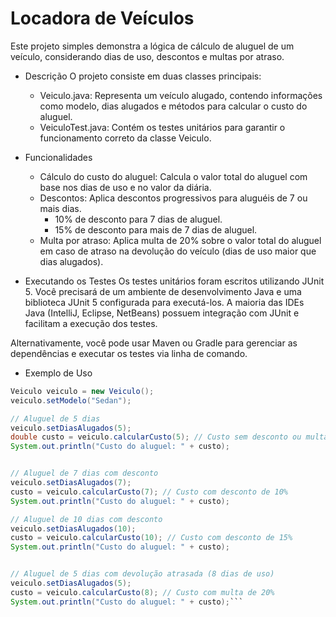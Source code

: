 # Locadora de Veículos
Este projeto simples demonstra a lógica de cálculo de aluguel de um veículo, considerando dias de uso, descontos e multas por atraso.

- Descrição
O projeto consiste em duas classes principais:
  - Veiculo.java: Representa um veículo alugado, contendo informações como modelo, dias alugados e métodos para calcular o custo do aluguel.
  - VeiculoTest.java: Contém os testes unitários para garantir o funcionamento correto da classe Veiculo.

- Funcionalidades
  - Cálculo do custo do aluguel: Calcula o valor total do aluguel com base nos dias de uso e no valor da diária.
  - Descontos: Aplica descontos progressivos para aluguéis de 7 ou mais dias.
    + 10% de desconto para 7 dias de aluguel.
    + 15% de desconto para mais de 7 dias de aluguel.
  - Multa por atraso: Aplica multa de 20% sobre o valor total do aluguel em caso de atraso na devolução do veículo (dias de uso maior que dias alugados).

- Executando os Testes
Os testes unitários foram escritos utilizando JUnit 5. Você precisará de um ambiente de desenvolvimento Java e uma biblioteca JUnit 5 configurada para executá-los. A maioria das IDEs Java (IntelliJ, Eclipse, NetBeans) possuem integração com JUnit e facilitam a execução dos testes.

Alternativamente, você pode usar Maven ou Gradle para gerenciar as dependências e executar os testes via linha de comando.

- Exemplo de Uso
```java
Veiculo veiculo = new Veiculo();
veiculo.setModelo("Sedan");

// Aluguel de 5 dias
veiculo.setDiasAlugados(5);
double custo = veiculo.calcularCusto(5); // Custo sem desconto ou multa
System.out.println("Custo do aluguel: " + custo);


// Aluguel de 7 dias com desconto
veiculo.setDiasAlugados(7);
custo = veiculo.calcularCusto(7); // Custo com desconto de 10%
System.out.println("Custo do aluguel: " + custo);

// Aluguel de 10 dias com desconto
veiculo.setDiasAlugados(10);
custo = veiculo.calcularCusto(10); // Custo com desconto de 15%
System.out.println("Custo do aluguel: " + custo);


// Aluguel de 5 dias com devolução atrasada (8 dias de uso)
veiculo.setDiasAlugados(5);
custo = veiculo.calcularCusto(8); // Custo com multa de 20%
System.out.println("Custo do aluguel: " + custo);```
